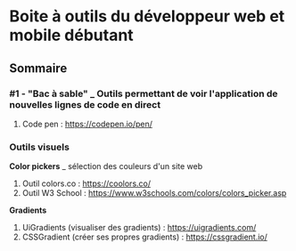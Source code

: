 # Boite à outils du développeur web et mobile débutant

## Sommaire



### #1 - "Bac à sable" _ Outils permettant de voir l'application de nouvelles lignes de code en direct
1. Code pen : https://codepen.io/pen/


### Outils visuels

**Color pickers** _ sélection des couleurs d'un site web 

1. Outil colors.co : https://coolors.co/
2. Outil W3 School : https://www.w3schools.com/colors/colors_picker.asp

**Gradients**

1. UiGradients (visualiser des gradients) : https://uigradients.com/
2. CSSGradient (créer ses propres gradients) : https://cssgradient.io/

